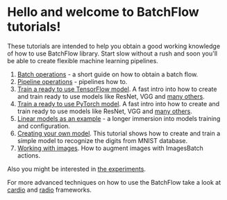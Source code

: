 # Hello and welcome to BatchFlow tutorials!
These tutorials are intended to help you obtain a good working knowledge of how to use BatchFlow library. Start slow without a rush and soon you'll be able to create flexible machine learning pipelines.
    
1. [Batch operations](./01_batch_operations.ipynb) - a short guide on how to obtain a batch flow.
0. [Pipeline operations](./02_pipeline_operations.ipynb) - pipelines how to.
0. [Train a ready to use TensorFlow model](./03_rady_to_use_model_tf.ipynb). A fast intro into how to create and train ready to use models like ResNet, VGG and [many others](https://analysiscenter.github.io/batchflow/intro/model_zoo_tf.html).
0. [Train a ready to use PyTorch model](./03_rady_to_use_model_torch.ipynb). A fast intro into how to create and train ready to use models like ResNet, VGG and [many others](https://analysiscenter.github.io/batchflow/intro/model_zoo_torch.html).
0. [Linear models as an example](./04_linear_models_example.ipynb) - a longer immersion into models training and configuration.
0. [Creating your own model](./05_creating_CNN.ipynb). This tutorial shows how to create and train a simple model to recognize the digits from MNIST database.
0. [Working with images](./06_image_augmentation.ipynb). How to augment images with ImagesBatch actions.
    
Also you might be interested in [the experiments](./../experiments/experiments.ipynb).
    
For more advanced techniques on how to use the BatchFlow take a look at [cardio](https://github.com/analysiscenter/cardio/blob/master/tutorials) and [radio](https://github.com/analysiscenter/radio/blob/master/tutorials) frameworks.
